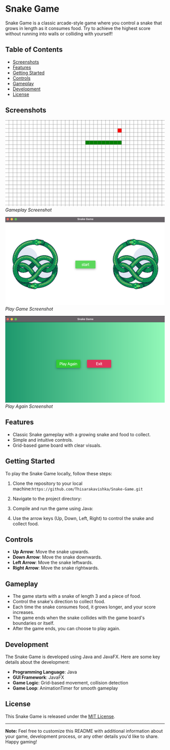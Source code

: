 # Snake Game

Snake Game is a classic arcade-style game where you control a snake that grows in length as it consumes food. Try to achieve the highest score without running into walls or colliding with yourself!


## Table of Contents

- [Screenshots](#screenshots)
- [Features](#features)
- [Getting Started](#getting-started)
- [Controls](#controls)
- [Gameplay](#gameplay)
- [Development](#development)
- [License](#license)

## Screenshots

![Gameplay Screenshot](src/main/resources/com/example/snakegame/assets/GameForm.png)
*Gameplay Screenshot*

![Gameplay Screenshot](src/main/resources/com/example/snakegame/assets/playForm.png)
*Play Game Screenshot*

![Gameplay Screenshot](src/main/resources/com/example/snakegame/assets/GameOver.png)
*Play Again Screenshot*

## Features

- Classic Snake gameplay with a growing snake and food to collect.
- Simple and intuitive controls.
- Grid-based game board with clear visuals.

## Getting Started

To play the Snake Game locally, follow these steps:

1. Clone the repository to your local machine:`https://github.com/Thisarakavishka/Snake-Game.git`
2. Navigate to the project directory:

3. Compile and run the game using Java:

4. Use the arrow keys (Up, Down, Left, Right) to control the snake and collect food.

## Controls

- **Up Arrow**: Move the snake upwards.
- **Down Arrow**: Move the snake downwards.
- **Left Arrow**: Move the snake leftwards.
- **Right Arrow**: Move the snake rightwards.

## Gameplay

- The game starts with a snake of length 3 and a piece of food.
- Control the snake's direction to collect food.
- Each time the snake consumes food, it grows longer, and your score increases.
- The game ends when the snake collides with the game board's boundaries or itself.
- After the game ends, you can choose to play again.

## Development

The Snake Game is developed using Java and JavaFX. Here are some key details about the development:

- **Programming Language**: Java
- **GUI Framework**: JavaFX
- **Game Logic**: Grid-based movement, collision detection
- **Game Loop**: AnimationTimer for smooth gameplay


## License

This Snake Game is released under the [MIT License](LICENSE.txt).

---

**Note:** Feel free to customize this README with additional information about your game, development process, or any other details you'd like to share. Happy gaming!
